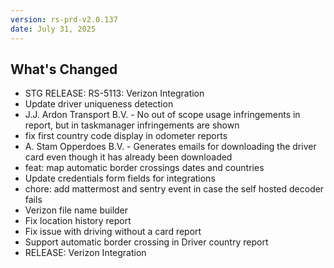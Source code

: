 ```yaml
---
version: rs-prd-v2.0.137
date: July 31, 2025
---
```


## What's Changed
* STG RELEASE: RS-5113: Verizon Integration
* Update driver uniqueness detection
* J.J. Ardon Transport B.V. - No out of scope usage infringements in report, but in taskmanager infringements are shown
* fix first country code display in odometer reports
* A. Stam Opperdoes B.V. - Generates emails for downloading the driver card even though it has already been downloaded
* feat: map automatic border crossings dates and countries
* Update credentials form fields for integrations
* chore: add mattermost and sentry event in case the self hosted decoder fails
* Verizon file name builder
* Fix location history report
* Fix issue with driving without a card report
* Support automatic border crossing in Driver country report
* RELEASE: Verizon Integration
